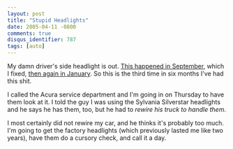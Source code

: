 ```yaml
---
layout: post
title: "Stupid Headlights"
date: 2005-04-11 -0800
comments: true
disqus_identifier: 787
tags: [auto]
---
```

My damn driver's side headlight is out. [This happened in
September](/archive/2004/10/26/110-lunch.aspx), which I fixed, [then
again in January](/archive/2005/01/14/surreal-maintenance.aspx). So this
is the third time in six months I've had this shit.

 I called the Acura service department and I'm going in on Thursday to
have them look at it. I told the guy I was using the Sylvania Silverstar
headlights and he says he has them, too, but he had to *rewire his truck
to handle them*.

 I most certainly did not rewire my car, and he thinks it's probably too
much. I'm going to get the factory headlights (which previously lasted
me like two years), have them do a cursory check, and call it a day.
